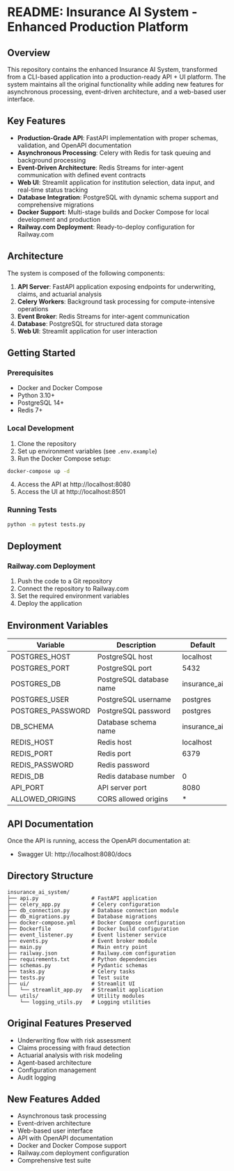 # README: Insurance AI System - Enhanced Production Platform

## Overview

This repository contains the enhanced Insurance AI System, transformed from a CLI-based application into a production-ready API + UI platform. The system maintains all the original functionality while adding new features for asynchronous processing, event-driven architecture, and a web-based user interface.

## Key Features

- **Production-Grade API**: FastAPI implementation with proper schemas, validation, and OpenAPI documentation
- **Asynchronous Processing**: Celery with Redis for task queuing and background processing
- **Event-Driven Architecture**: Redis Streams for inter-agent communication with defined event contracts
- **Web UI**: Streamlit application for institution selection, data input, and real-time status tracking
- **Database Integration**: PostgreSQL with dynamic schema support and comprehensive migrations
- **Docker Support**: Multi-stage builds and Docker Compose for local development and production
- **Railway.com Deployment**: Ready-to-deploy configuration for Railway.com

## Architecture

The system is composed of the following components:

1. **API Server**: FastAPI application exposing endpoints for underwriting, claims, and actuarial analysis
2. **Celery Workers**: Background task processing for compute-intensive operations
3. **Event Broker**: Redis Streams for inter-agent communication
4. **Database**: PostgreSQL for structured data storage
5. **Web UI**: Streamlit application for user interaction

## Getting Started

### Prerequisites

- Docker and Docker Compose
- Python 3.10+
- PostgreSQL 14+
- Redis 7+

### Local Development

1. Clone the repository
2. Set up environment variables (see `.env.example`)
3. Run the Docker Compose setup:

```bash
docker-compose up -d
```

4. Access the API at http://localhost:8080
5. Access the UI at http://localhost:8501

### Running Tests

```bash
python -m pytest tests.py
```

## Deployment

### Railway.com Deployment

1. Push the code to a Git repository
2. Connect the repository to Railway.com
3. Set the required environment variables
4. Deploy the application

## Environment Variables

| Variable | Description | Default |
|----------|-------------|---------|
| POSTGRES_HOST | PostgreSQL host | localhost |
| POSTGRES_PORT | PostgreSQL port | 5432 |
| POSTGRES_DB | PostgreSQL database name | insurance_ai |
| POSTGRES_USER | PostgreSQL username | postgres |
| POSTGRES_PASSWORD | PostgreSQL password | postgres |
| DB_SCHEMA | Database schema name | insurance_ai |
| REDIS_HOST | Redis host | localhost |
| REDIS_PORT | Redis port | 6379 |
| REDIS_PASSWORD | Redis password | |
| REDIS_DB | Redis database number | 0 |
| API_PORT | API server port | 8080 |
| ALLOWED_ORIGINS | CORS allowed origins | * |

## API Documentation

Once the API is running, access the OpenAPI documentation at:

- Swagger UI: http://localhost:8080/docs

## Directory Structure

```
insurance_ai_system/
├── api.py                 # FastAPI application
├── celery_app.py          # Celery configuration
├── db_connection.py       # Database connection module
├── db_migrations.py       # Database migrations
├── docker-compose.yml     # Docker Compose configuration
├── Dockerfile             # Docker build configuration
├── event_listener.py      # Event listener service
├── events.py              # Event broker module
├── main.py                # Main entry point
├── railway.json           # Railway.com configuration
├── requirements.txt       # Python dependencies
├── schemas.py             # Pydantic schemas
├── tasks.py               # Celery tasks
├── tests.py               # Test suite
├── ui/                    # Streamlit UI
│   └── streamlit_app.py   # Streamlit application
└── utils/                 # Utility modules
    └── logging_utils.py   # Logging utilities
```

## Original Features Preserved

- Underwriting flow with risk assessment
- Claims processing with fraud detection
- Actuarial analysis with risk modeling
- Agent-based architecture
- Configuration management
- Audit logging

## New Features Added

- Asynchronous task processing
- Event-driven architecture
- Web-based user interface
- API with OpenAPI documentation
- Docker and Docker Compose support
- Railway.com deployment configuration
- Comprehensive test suite
